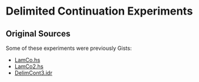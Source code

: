 # Delimited Continuation Experiments

## Original Sources

Some of these experiments were previously Gists:
- [LamCo.hs](https://gist.github.com/CoderPuppy/a2ee22c776504cc70b0bb7a9796879f8)
- [LamCo2.hs](https://gist.github.com/CoderPuppy/41abb7b12567faa2198c379c5c0284c9)
- [DelimCont3.idr](https://gist.github.com/CoderPuppy/6b2c4422fce7333ebdedc7d45fe47a73)
